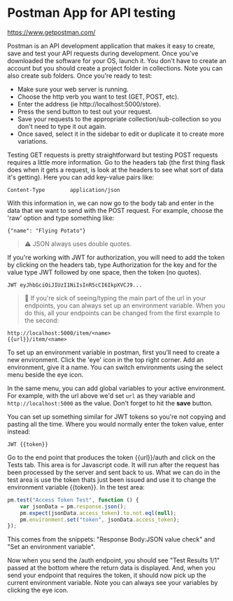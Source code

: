 # Postman App for API testing


https://www.getpostman.com/

Postman is an API development application that makes it easy to create, save and test your API requests during development. Once you've downloaded the software for your OS, launch it. You don't have to create an account but you should create a project folder in collections. Note you can also create sub folders. Once you're ready to test:

- Make sure your web server is running.
- Choose the http verb you want to test (GET, POST, etc).
- Enter the address (ie http://localhost:5000/store).
- Press the send button to test out your request.
- Save your requests to the appropriate collection/sub-collection so you don't need to type it out again.
- Once saved, select it in the sidebar to edit or duplicate it to create more variations.

Testing GET requests is pretty straightforward but testing POST requests requires a little more information. Go to the headers tab (the first thing flask does when it gets a request, is look at the headers to see what sort of data it's getting). Here you can add key-value pairs like:

```
Content-Type        application/json
```

With this information in, we can now go to the body tab and enter in the data that we want to send with the POST request. For example, choose the 'raw' option and type something like:

```
{"name": "Flying Potato"}
```

> :warning: JSON always uses double quotes.

If you're working with JWT for authorization, you will need to add the token by clicking on the headers tab, type Authorization for the key and for the value type JWT followed by one space, then the token (no quotes).

```
JWT eyJhbGciOiJIUzI1NiIsInR5cCI6IkpXVCJ9...
```

> :bookmark: If you're sick of seeing/typing the main part of the url in your endpoints, you can always set up an environment variable. When you do this, all your endpoints can be changed from the first example to the second:

```
http://localhost:5000/item/<name>
{{url}}/item/<name>
```

To set up an environment variable in postman, first you'll need to create a new environment. Click the 'eye' icon in the top right corner. Add an environment, give it a name. You can switch environments using the select menu beside the eye icon.

In the same menu, you can add global variables to your active environment. For example, with the url above we'd set `url` as they variable and `http://localhost:5000` as the value. Don't forget to hit the **save** button.

You can set up something similar for JWT tokens so you're not copying and pasting all the time. Where you would normally enter the token value, enter instead:

```
JWT {{token}}
```

Go to the end point that produces the token {{url}}/auth and click on the Tests tab. This area is for Javascript code. It will run after the request has been processed by the server and sent back to us. What we can do in the test area is use the token thats just been issued and use it to change the environment variable {{token}}. In the test area:

```Javascript
pm.test("Access Token Test", function () {
    var jsonData = pm.response.json();
    pm.expect(jsonData.access_token).to.not.eql(null);
    pm.environment.set("token", jsonData.access_token);
});
```

This comes from the snippets: "Response Body:JSON value check" and "Set an environment variable".

Now when you send the /auth endpoint, you should see "Test Results 1/1" passed at the bottom where the return data is displayed. And, when you send your endpoint that requires the token, it should now pick up the current environment variable. Note you can always see your variables by clicking the eye icon.
